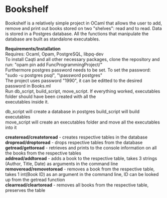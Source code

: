 # Bookshelf  
Bookshelf is a relatively simple project in OCaml that allows the user to add, remove and print out books stored on two "shelves": read and to read. Data is stored in a Postgres database. All the functions that manipulate the database are built as standalone executables.  

**Requirements/Installation**  
Requires: Ocaml, Opam, PostgreSQL, libpq-dev  
To install Caqti and all other necessary packages, clone the repository and run: "opam pin add FuncProgrammingProject/"  
Furthermore postgres password needs to be set. To set the password: "sudo -u postgres psql", "\password postgres"  
The project uses password "1990", it can be editted to the desired password in Books.ml  
Run db_script, build_script, move_script. If everything worked, executables folder should have been created with all the  
executables inside it.  

db_script will create a database in postgres
build_script will build executables  
move_script will create an executables folder and move all the executables into it

**createread/createtoread** - creates respective tables in the database  
**dropread/droptoread** - drops respective tables from the database  
**getread/gettoread** - retrieves and prints to the console information on all the books from the respective tables  
**addread/addtoread** - adds a book to the respective table, takes 3 strings (Author, Title, Date) as arguments in the command line  
**removeread/removetoread** - removes a book from the respective table, takes 1 int(Book ID) as an argument in the command line, ID can be looked up from the getread function  
**clearread/cleartoread** - removes all books from the respective table, preserves the table  
